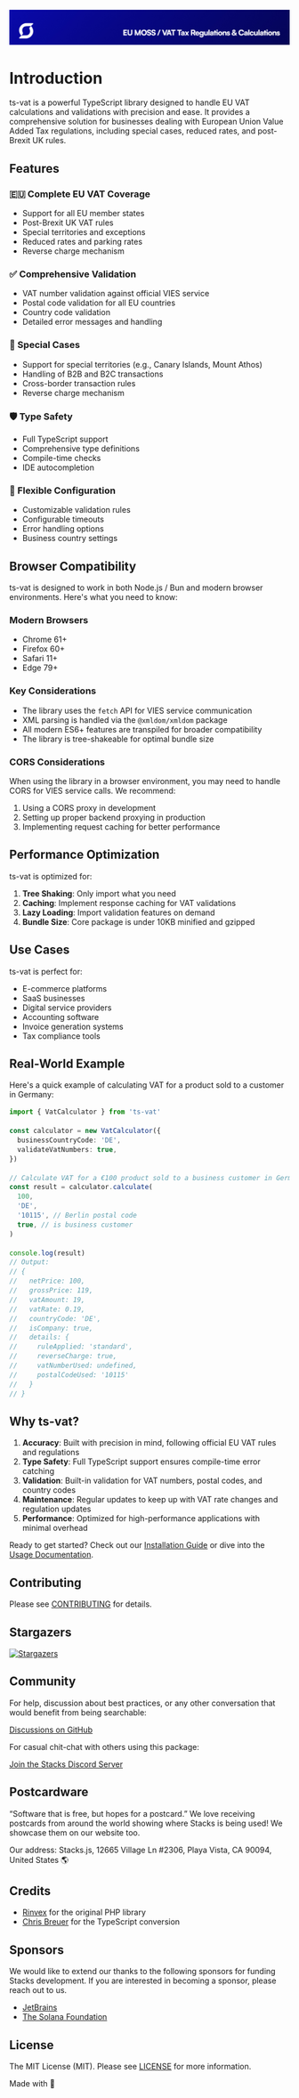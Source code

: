 <p align="center"><img src="https://github.com/stacksjs/ts-vat/blob/main/.github/art/cover.jpg?raw=true" alt="Social Card of this repo"></p>

# Introduction

ts-vat is a powerful TypeScript library designed to handle EU VAT calculations and validations with precision and ease. It provides a comprehensive solution for businesses dealing with European Union Value Added Tax regulations, including special cases, reduced rates, and post-Brexit UK rules.

## Features

### 🇪🇺 Complete EU VAT Coverage

- Support for all EU member states
- Post-Brexit UK VAT rules
- Special territories and exceptions
- Reduced rates and parking rates
- Reverse charge mechanism

### ✅ Comprehensive Validation

- VAT number validation against official VIES service
- Postal code validation for all EU countries
- Country code validation
- Detailed error messages and handling

### 🎯 Special Cases

- Support for special territories (e.g., Canary Islands, Mount Athos)
- Handling of B2B and B2C transactions
- Cross-border transaction rules
- Reverse charge mechanism

### 🛡️ Type Safety

- Full TypeScript support
- Comprehensive type definitions
- Compile-time checks
- IDE autocompletion

### 🔧 Flexible Configuration

- Customizable validation rules
- Configurable timeouts
- Error handling options
- Business country settings

## Browser Compatibility

ts-vat is designed to work in both Node.js / Bun and modern browser environments. Here's what you need to know:

### Modern Browsers

- Chrome 61+
- Firefox 60+
- Safari 11+
- Edge 79+

### Key Considerations

- The library uses the `fetch` API for VIES service communication
- XML parsing is handled via the `@xmldom/xmldom` package
- All modern ES6+ features are transpiled for broader compatibility
- The library is tree-shakeable for optimal bundle size

### CORS Considerations

When using the library in a browser environment, you may need to handle CORS for VIES service calls. We recommend:

1. Using a CORS proxy in development
2. Setting up proper backend proxying in production
3. Implementing request caching for better performance

## Performance Optimization

ts-vat is optimized for:

1. **Tree Shaking**: Only import what you need
2. **Caching**: Implement response caching for VAT validations
3. **Lazy Loading**: Import validation features on demand
4. **Bundle Size**: Core package is under 10KB minified and gzipped

## Use Cases

ts-vat is perfect for:

- E-commerce platforms
- SaaS businesses
- Digital service providers
- Accounting software
- Invoice generation systems
- Tax compliance tools

## Real-World Example

Here's a quick example of calculating VAT for a product sold to a customer in Germany:

```typescript
import { VatCalculator } from 'ts-vat'

const calculator = new VatCalculator({
  businessCountryCode: 'DE',
  validateVatNumbers: true,
})

// Calculate VAT for a €100 product sold to a business customer in Germany
const result = calculator.calculate(
  100,
  'DE',
  '10115', // Berlin postal code
  true, // is business customer
)

console.log(result)
// Output:
// {
//   netPrice: 100,
//   grossPrice: 119,
//   vatAmount: 19,
//   vatRate: 0.19,
//   countryCode: 'DE',
//   isCompany: true,
//   details: {
//     ruleApplied: 'standard',
//     reverseCharge: true,
//     vatNumberUsed: undefined,
//     postalCodeUsed: '10115'
//   }
// }
```

## Why ts-vat?

1. **Accuracy**: Built with precision in mind, following official EU VAT rules and regulations
2. **Type Safety**: Full TypeScript support ensures compile-time error catching
3. **Validation**: Built-in validation for VAT numbers, postal codes, and country codes
4. **Maintenance**: Regular updates to keep up with VAT rate changes and regulation updates
5. **Performance**: Optimized for high-performance applications with minimal overhead

Ready to get started? Check out our [Installation Guide](./install.md) or dive into the [Usage Documentation](./usage.md).

## Contributing

Please see [CONTRIBUTING](https://github.com/stacksjs/stacks/blob/main/.github/CONTRIBUTING.md) for details.

## Stargazers

[![Stargazers](https://starchart.cc/stacksjs/ts-vat.svg?variant=adaptive)](https://starchart.cc/stacksjs/ts-vat)

## Community

For help, discussion about best practices, or any other conversation that would benefit from being searchable:

[Discussions on GitHub](https://github.com/stacksjs/ts-countries/discussions)

For casual chit-chat with others using this package:

[Join the Stacks Discord Server](https://discord.gg/stacksjs)

## Postcardware

“Software that is free, but hopes for a postcard.” We love receiving postcards from around the world showing where Stacks is being used! We showcase them on our website too.

Our address: Stacks.js, 12665 Village Ln #2306, Playa Vista, CA 90094, United States 🌎

## Credits

- [Rinvex](https://github.com/rinvex) for the original PHP library
- [Chris Breuer](https://github.com/chrisbreuer) for the TypeScript conversion

## Sponsors

We would like to extend our thanks to the following sponsors for funding Stacks development. If you are interested in becoming a sponsor, please reach out to us.

- [JetBrains](https://www.jetbrains.com/)
- [The Solana Foundation](https://solana.com/)

## License

The MIT License (MIT). Please see [LICENSE](https://github.com/stacksjs/ts-starter/tree/main/LICENSE.md) for more information.

Made with 💙

<!-- Badges -->

<!-- [codecov-src]: https://img.shields.io/codecov/c/gh/stacksjs/rpx/main?style=flat-square
[codecov-href]: https://codecov.io/gh/stacksjs/rpx -->
